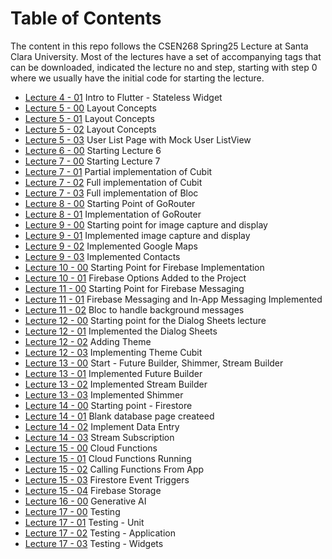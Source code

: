 # Table of Contents
The content in this repo follows the CSEN268 Spring25 Lecture at Santa Clara University. Most of the lectures have a set of accompanying tags that can be downloaded, indicated the lecture no and step, starting with step 0 where we usually have the initial code for starting the lecture.

- [Lecture 4 - 01](https://github.com/mehmetartun/CSEN268-S25/tree/L04.01) Intro to Flutter - Stateless Widget
- [Lecture 5 - 00](https://github.com/mehmetartun/CSEN268-S25/tree/L05.00) Layout Concepts
- [Lecture 5 - 01](https://github.com/mehmetartun/CSEN268-S25/tree/L05.01) Layout Concepts
- [Lecture 5 - 02](https://github.com/mehmetartun/CSEN268-S25/tree/L05.02) Layout Concepts
- [Lecture 5 - 03](https://github.com/mehmetartun/CSEN268-S25/tree/L05.03) User List Page with Mock User ListView
- [Lecture 6 - 00](https://github.com/mehmetartun/CSEN268-S25/tree/L06.00) Starting Lecture 6
- [Lecture 7 - 00](https://github.com/mehmetartun/CSEN268-S25/tree/L07.00) Starting Lecture 7
- [Lecture 7 - 01](https://github.com/mehmetartun/CSEN268-S25/tree/L07.01) Partial implementation of Cubit
- [Lecture 7 - 02](https://github.com/mehmetartun/CSEN268-S25/tree/L07.02) Full implementation of Cubit
- [Lecture 7 - 03](https://github.com/mehmetartun/CSEN268-S25/tree/L07.03) Full implementation of Bloc
- [Lecture 8 - 00](https://github.com/mehmetartun/CSEN268-S25/tree/L08.00) Starting Point of GoRouter
- [Lecture 8 - 01](https://github.com/mehmetartun/CSEN268-S25/tree/L08.01) Implementation of GoRouter
- [Lecture 9 - 00](https://github.com/mehmetartun/CSEN268-S25/tree/L09.00) Starting point for image capture and display
- [Lecture 9 - 01](https://github.com/mehmetartun/CSEN268-S25/tree/L09.01) Implemented image capture and display
- [Lecture 9 - 02](https://github.com/mehmetartun/CSEN268-S25/tree/L09.02) Implemented Google Maps
- [Lecture 9 - 03](https://github.com/mehmetartun/CSEN268-S25/tree/L09.03) Implemented  Contacts
- [Lecture 10 - 00](https://github.com/mehmetartun/CSEN268-S25/tree/L10.00) Starting Point for Firebase Implementation
- [Lecture 10 - 01](https://github.com/mehmetartun/CSEN268-S25/tree/L10.01) Firebase Options Added to the Project
- [Lecture 11 - 00](https://github.com/mehmetartun/CSEN268-S25/tree/L11.00) Starting Point for Firebase Messaging
- [Lecture 11 - 01](https://github.com/mehmetartun/CSEN268-S25/tree/L11.01) Firebase Messaging and In-App Messaging Implemented
- [Lecture 11 - 02](https://github.com/mehmetartun/CSEN268-S25/tree/L11.02) Bloc to handle background messages
- [Lecture 12 - 00](https://github.com/mehmetartun/CSEN268-S25/tree/L12.00) Starting point for the Dialog Sheets lecture
- [Lecture 12 - 01](https://github.com/mehmetartun/CSEN268-S25/tree/L12.01) Implemented the Dialog Sheets
- [Lecture 12 - 02](https://github.com/mehmetartun/CSEN268-S25/tree/L12.02) Adding Theme
- [Lecture 12 - 03](https://github.com/mehmetartun/CSEN268-S25/tree/L12.03) Implementing Theme Cubit
- [Lecture 13 - 00](https://github.com/mehmetartun/CSEN268-S25/tree/L13.00) Start - Future Builder, Shimmer, Stream Builder
- [Lecture 13 - 01](https://github.com/mehmetartun/CSEN268-S25/tree/L13.01) Implemented Future Builder
- [Lecture 13 - 02](https://github.com/mehmetartun/CSEN268-S25/tree/L13.02) Implemented Stream Builder
- [Lecture 13 - 03](https://github.com/mehmetartun/CSEN268-S25/tree/L13.03) Implemented Shimmer 
- [Lecture 14 - 00](https://github.com/mehmetartun/CSEN268-S25/tree/L14.00) Starting point - Firestore
- [Lecture 14 - 01](https://github.com/mehmetartun/CSEN268-S25/tree/L14.01) Blank database page createed
- [Lecture 14 - 02](https://github.com/mehmetartun/CSEN268-S25/tree/L14.02) Implement Data Entry 
- [Lecture 14 - 03](https://github.com/mehmetartun/CSEN268-S25/tree/L14.03) Stream Subscription
- [Lecture 15 - 00](https://github.com/mehmetartun/CSEN268-S25/tree/L15.00) Cloud Functions
- [Lecture 15 - 01](https://github.com/mehmetartun/CSEN268-S25/tree/L15.01) Cloud Functions Running
- [Lecture 15 - 02](https://github.com/mehmetartun/CSEN268-S25/tree/L15.02) Calling Functions From App
- [Lecture 15 - 03](https://github.com/mehmetartun/CSEN268-S25/tree/L15.03) Firestore Event Triggers
- [Lecture 15 - 04](https://github.com/mehmetartun/CSEN268-S25/tree/L15.04) Firebase Storage
- [Lecture 16 - 00](https://github.com/mehmetartun/CSEN268-S25/tree/L16.00) Generative AI
- [Lecture 17 - 00](https://github.com/mehmetartun/CSEN268-S25/tree/L17.00) Testing
- [Lecture 17 - 01](https://github.com/mehmetartun/CSEN268-S25/tree/L17.01) Testing - Unit
- [Lecture 17 - 02](https://github.com/mehmetartun/CSEN268-S25/tree/L17.02) Testing - Application
- [Lecture 17 - 03](https://github.com/mehmetartun/CSEN268-S25/tree/L17.03) Testing - Widgets


